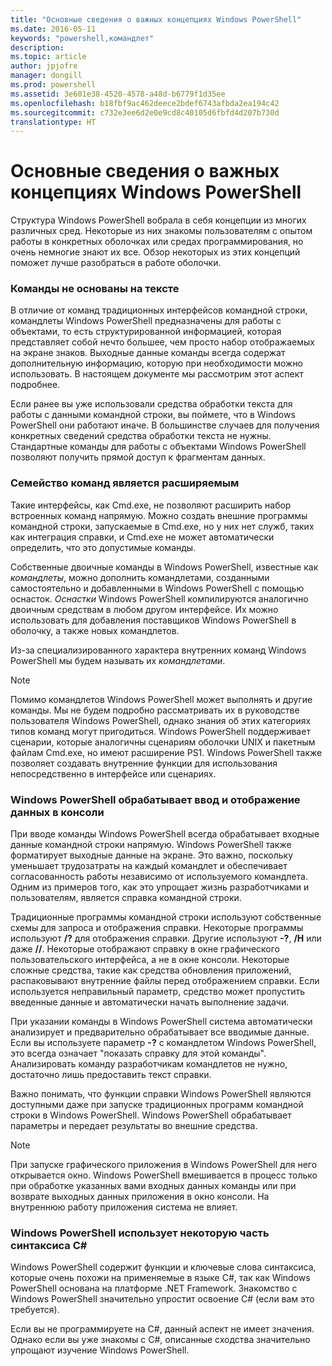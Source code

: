 ```yaml
---
title: "Основные сведения о важных концепциях Windows PowerShell"
ms.date: 2016-05-11
keywords: "powershell,командлет"
description: 
ms.topic: article
author: jpjofre
manager: dongill
ms.prod: powershell
ms.assetid: 3e601e38-4520-4578-a48d-b6779f1d35ee
ms.openlocfilehash: b18fbf9ac462deece2bdef6743afbda2ea194c42
ms.sourcegitcommit: c732e3ee6d2e0e9cd8c40105d6fbfd4d207b730d
translationtype: HT
---
```

# <a name="understanding-important-windows-powershell-concepts"></a>Основные сведения о важных концепциях Windows PowerShell
Структура Windows PowerShell вобрала в себя концепции из многих различных сред. Некоторые из них знакомы пользователям с опытом работы в конкретных оболочках или средах программирования, но очень немногие знают их все. Обзор некоторых из этих концепций поможет лучше разобраться в работе оболочки.

### <a name="commands-are-not-text-based"></a>Команды не основаны на тексте
В отличие от команд традиционных интерфейсов командной строки, командлеты Windows PowerShell предназначены для работы с объектами, то есть структурированной информацией, которая представляет собой нечто большее, чем просто набор отображаемых на экране знаков. Выходные данные команды всегда содержат дополнительную информацию, которую при необходимости можно использовать. В настоящем документе мы рассмотрим этот аспект подробнее.

Если ранее вы уже использовали средства обработки текста для работы с данными командной строки, вы поймете, что в Windows PowerShell они работают иначе. В большинстве случаев для получения конкретных сведений средства обработки текста не нужны. Стандартные команды для работы с объектами Windows PowerShell позволяют получить прямой доступ к фрагментам данных.

### <a name="the-command-family-is-extensible"></a>Семейство команд является расширяемым
Такие интерфейсы, как Cmd.exe, не позволяют расширить набор встроенных команд напрямую. Можно создать внешние программы командной строки, запускаемые в Cmd.exe, но у них нет служб, таких как интеграция справки, и Cmd.exe не может автоматически определить, что это допустимые команды.

Собственные двоичные команды в Windows PowerShell, известные как *командлеты*, можно дополнить командлетами, созданными самостоятельно и добавленными в Windows PowerShell с помощью оснасток. *Оснастки* Windows PowerShell компилируются аналогично двоичным средствам в любом другом интерфейсе. Их можно использовать для добавления поставщиков Windows PowerShell в оболочку, а также новых командлетов.

Из-за специализированного характера внутренних команд Windows PowerShell мы будем называть их *командлетами*.

> [!NOTE]
> Помимо командлетов Windows PowerShell может выполнять и другие команды. Мы не будем подробно рассматривать их в руководстве пользователя Windows PowerShell, однако знания об этих категориях типов команд могут пригодиться. Windows PowerShell поддерживает сценарии, которые аналогичны сценариям оболочки UNIX и пакетным файлам Cmd.exe, но имеют расширение PS1. Windows PowerShell также позволяет создавать внутренние функции для использования непосредственно в интерфейсе или сценариях.

### <a name="windows-powershell-handles-console-input-and-display"></a>Windows PowerShell обрабатывает ввод и отображение данных в консоли
При вводе команды Windows PowerShell всегда обрабатывает входные данные командной строки напрямую. Windows PowerShell также форматирует выходные данные на экране. Это важно, поскольку уменьшает трудозатраты на каждый командлет и обеспечивает согласованность работы независимо от используемого командлета. Одним из примеров того, как это упрощает жизнь разработчиками и пользователям, является справка командной строки.

Традиционные программы командной строки используют собственные схемы для запроса и отображения справки. Некоторые программы используют **/?** для отображения справки. Другие используют **-?**, **/H** или даже **//**. Некоторые отображают справку в окне графического пользовательского интерфейса, а не в окне консоли. Некоторые сложные средства, такие как средства обновления приложений, распаковывают внутренние файлы перед отображением справки. Если используется неправильный параметр, средство может пропустить введенные данные и автоматически начать выполнение задачи.

При указании команды в Windows PowerShell система автоматически анализирует и предварительно обрабатывает все вводимые данные. Если вы используете параметр **-?** с командлетом Windows PowerShell, это всегда означает "показать справку для этой команды". Анализировать команду разработчикам командлетов не нужно, достаточно лишь предоставить текст справки.

Важно понимать, что функции справки Windows PowerShell являются доступными даже при запуске традиционных программ командной строки в Windows PowerShell. Windows PowerShell обрабатывает параметры и передает результаты во внешние средства.

> [!NOTE]
> При запуске графического приложения в Windows PowerShell для него открывается окно. Windows PowerShell вмешивается в процесс только при обработке указанных вами входных данных команды или при возврате выходных данных приложения в окно консоли. На внутреннюю работу приложения система не влияет.

### <a name="windows-powershell-uses-some-c-syntax"></a>Windows PowerShell использует некоторую часть синтаксиса C#
Windows PowerShell содержит функции и ключевые слова синтаксиса, которые очень похожи на применяемые в языке C#, так как Windows PowerShell основана на платформе .NET Framework. Знакомство с Windows PowerShell значительно упростит освоение C# (если вам это требуется).

Если вы не программируете на C#, данный аспект не имеет значения. Однако если вы уже знакомы с C#, описанные сходства значительно упрощают изучение Windows PowerShell.

